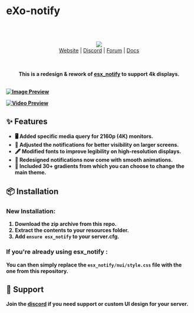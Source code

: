 # eXo-notify
<br/>

<div align="center" style="margin: 30px;">
  <a href="https://frvgs.com/">
    <img src="https://cdn.frvgs.com/banner_new.png" align="center" />
  </a>
  <br />
  <div align="center">
    <a href="https://frvgs.com">Website</a> |
    <a href="https://discord.gg/wHhg6Zgbsa">Discord</a> |
    <a href="https://forum.cfx.re/u/frvgs">Forum</a> |
    <a href="https://frvgs.com/docs">Docs</a>
  </div>
</div>

<br />

<div align="center">
  <strong>This is a redesign & rework of <a href="https://github.com/esx-framework/esx_core/tree/main/%5Bcore%5D/esx_notify">esx_notify</a> to support 4k displays.

<br />
<br />


</div>

[![Image Preview](https://cdn.frvgs.com/core_preview/notify_preview.png)](https://www.youtube.com/watch?v=1A6tiWjiMk8)

[![Video Preview](https://cdn.frvgs.com/youtube/preview_thumb_new.jpg)](https://www.youtube.com/watch?v=1A6tiWjiMk8)

## ✨ Features

- 🖥️ Added specific media query for 2160p (4K) monitors.
- 📐 Adjusted the notifications for better visibility on larger screens.
- 🖋️ Modified fonts to improve legibility on high-resolution displays.
- 🎨 Redesigned notifications now come with smooth animations.
- 🌅 Included 30+ gradients from which you can choose to change the main theme.
  
## 📦 Installation

### New Installation:
1. Download the zip archive from this repo.
2. Extract the contents to your resources folder.
3. Add `ensure esx_notify` to your server.cfg.

### If you're already using esx_notify :
You can then simply replace the `esx_notify/nui/style.css` file with the one from this repository.

## 🛟 Support

Join the [discord](https://discord.gg/wHhg6Zgbsa)  if you need support or custom UI design for your server.
